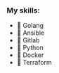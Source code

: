 <!--
**keys4words/keys4words** is a ✨ _special_ ✨ repository because its `README.md` (this file) appears on your GitHub profile. -->

### My skills:

- 🔭 Golang
- 🌱 Ansible
- 👯 Gitlab
- 🤔 Python
- 🔭 Docker
- 🌱 Terraform
